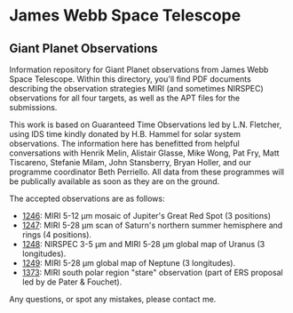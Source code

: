 # James Webb Space Telescope
## Giant Planet Observations

Information repository for Giant Planet observations from James Webb Space Telescope.  Within this directory, you'll find PDF documents describing the observation strategies MIRI (and sometimes NIRSPEC) observations for all four targets, as well as the APT files for the submissions.

This work is based on Guaranteed Time Observations led by L.N. Fletcher, using IDS time kindly donated by H.B. Hammel for solar system observations.  The information here has benefitted from helpful conversations with Henrik Melin, Alistair Glasse, Mike Wong, Pat Fry, Matt Tiscareno, Stefanie Milam, John Stansberry, Bryan Holler, and our programme coordinator Beth Perriello.  All data from these programmes will be publically available as soon as they are on the ground.

The accepted observations are as follows:

* [1246](http://www.stsci.edu/jwst/observing-programs/program-information?id=1246): MIRI 5-12 µm mosaic of Jupiter's Great Red Spot (3 positions)
* [1247](http://www.stsci.edu/jwst/observing-programs/program-information?id=1247): MIRI 5-28 µm scan of Saturn's northern summer hemisphere and rings (4 positions).
* [1248](http://www.stsci.edu/jwst/observing-programs/program-information?id=1248): NIRSPEC 3-5 µm and MIRI 5-28 µm global map of Uranus (3 longitudes).
* [1249](http://www.stsci.edu/jwst/observing-programs/program-information?id=1249): MIRI 5-28 µm global map of Neptune (3 longitudes).
* [1373](http://www.stsci.edu/jwst/observing-programs/program-information?id=1373): MIRI south polar region "stare" observation (part of ERS proposal led by de Pater & Fouchet).

Any questions, or spot any mistakes, please contact me.




